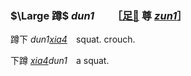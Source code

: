 ### $\Large 蹲$ *dun1* 　　<span lang=zh-tw>［[足🦶]() 尊 [*zun1*]()］</span>

蹲下 *dun1[xia4]()*　squat. crouch.   

下蹲 *[xia4]()dun1*　a squat.   


